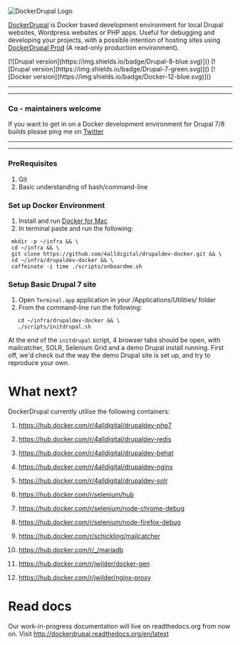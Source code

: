 ![DockerDrupal Logo](https://raw.githubusercontent.com/4alldigital/drupaldev-docker/master/docs/images/dd-logo.png)

[DockerDrupal](https://www.4alldigital.io/docker-drupal) is Docker based development environment for local Drupal websites, Wordpress websites or PHP apps. Useful for debugging and developing your projects, with a possible intention of hosting sites using [DockerDrupal Prod](https://github.com/4alldigital/drupalprod-docker) (A read-only production environment).

<p align='left'>
[![Drupal version](https://img.shields.io/badge/Drupal-8-blue.svg)]()
[![Drupal version](https://img.shields.io/badge/Drupal-7-green.svg)]()
[![Docker version](https://img.shields.io/badge/Docker-12-blue.svg)]()
<br clear='all'/>

------------------------------------------------------------------------------------------------
------------------------------------------------------------------------------------------------

### Co - maintainers welcome
 If you want to get in on a Docker development environment for Drupal 7/8 builds please ping me on [Twitter](http://twitter.com/@4alldigital)

------------------------------------------------------------------------------------------------
------------------------------------------------------------------------------------------------

  ### PreRequisites
  1. Git
  2. Basic understanding of bash/command-line


  ### Set up Docker Environment
  1. Install and run [Docker for Mac](https://docs.docker.com/docker-for-mac)
  2. In terminal paste and run the following:

  ```
   mkdir -p ~/infra && \
   cd ~/infra && \
   git clone https://github.com/4alldigital/drupaldev-docker.git && \
   cd ~/infra/drupaldev-docker && \
   caffeinate -i time ./scripts/onboardme.sh

  ```


  ### Setup Basic Drupal 7 site
  1. Open `Terminal.app` application in your /Applications/Utilities/ folder
  2. From the command-line run the following:

  ```
     cd ~/infra/drupaldev-docker && \
     ./scripts/initdrupal.sh

  ```

  At the end of the `initdrupal` script, 4 browser tabs should be open, with mailcatcher, SOLR, Selenium Grid and a demo Drupal install running.  First off, we'd check out the way the demo Drupal site is set up, and try to reproduce your own.

# What next?

DockerDrupal currently utilise the following containers:

 1. https://hub.docker.com/r/4alldigital/drupaldev-php7

 2. https://hub.docker.com/r/4alldigital/drupaldev-redis

 3. https://hub.docker.com/r/4alldigital/drupaldev-behat

 4. https://hub.docker.com/r/4alldigital/drupaldev-nginx

 5. https://hub.docker.com/r/4alldigital/drupaldev-solr

 6. https://hub.docker.com/r/selenium/hub

 7. https://hub.docker.com/r/selenium/node-chrome-debug

 8. https://hub.docker.com/r/selenium/node-firefox-debug

 9. https://hub.docker.com/r/schickling/mailcatcher

 10. https://hub.docker.com/r/_/mariadb

 11. https://hub.docker.com/r/jwilder/docker-gen

 12. https://hub.docker.com/r/jwilder/nginx-proxy


# Read docs

Our work-in-progress documentation will live on readthedocs.org from now on. Visit http://dockerdrupal.readthedocs.org/en/latest
